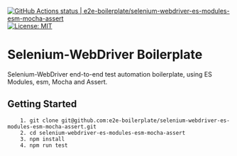 [![GitHub Actions status | e2e-boilerplate/selenium-webdriver-es-modules-esm-mocha-assert](https://github.com/e2e-boilerplate/selenium-webdriver-es-modules-esm-mocha-assert/workflows/selenium-webdriver-es-modules-esm-mocha-assert/badge.svg)](https://github.com/e2e-boilerplate/selenium-webdriver-es-modules-esm-mocha-assert/actions?workflow=selenium-webdriver-es-modules-esm-mocha-assert) [![License: MIT](https://img.shields.io/badge/License-MIT-yellow.svg)](https://opensource.org/licenses/MIT)

# Selenium-WebDriver Boilerplate

Selenium-WebDriver end-to-end test automation boilerplate, using ES Modules, esm, Mocha and Assert.

## Getting Started

    	1. git clone git@github.com:e2e-boilerplate/selenium-webdriver-es-modules-esm-mocha-assert.git
    	2. cd selenium-webdriver-es-modules-esm-mocha-assert
    	3. npm install
    	4. npm run test
